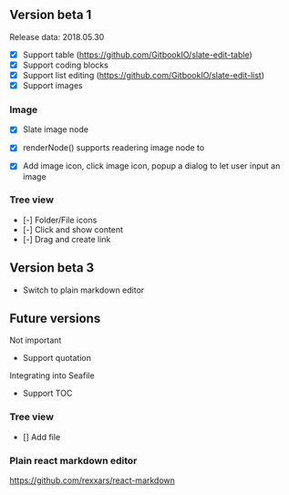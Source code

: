 ## Version beta 1

Release data: 2018.05.30

* [X] Support table (https://github.com/GitbookIO/slate-edit-table)
* [X] Support coding blocks
* [X] Support list editing (https://github.com/GitbookIO/slate-edit-list)
* [X] Support images

### Image

* [x] Slate image node
* [x] renderNode() supports readering image node to <img>
* [x] Add image icon, click image icon, popup a dialog to let user input an image


### Tree view

* [-] Folder/File icons
* [-] Click and show content
* [-] Drag and create link

## Version beta 3

* Switch to plain markdown editor


## Future versions


Not important

* Support quotation

Integrating into Seafile

* Support TOC

### Tree view

* [] Add file



### Plain react markdown editor

https://github.com/rexxars/react-markdown
